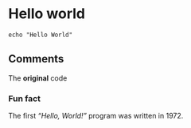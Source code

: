 # Hello world

`echo "Hello World"`

## Comments

The **original** code

### Fun fact

The first *“Hello, World!”* program was written in 1972.
